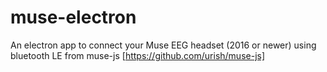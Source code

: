# muse-electron
An electron app to connect your Muse EEG headset (2016 or newer) using bluetooth LE from muse-js [https://github.com/urish/muse-js]
